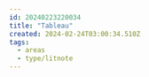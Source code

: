 ```yaml
---
id: 20240223220034
title: "Tableau"
created: 2024-02-24T03:00:34.510Z
tags:
  - areas
  - type/litnote
---
```


